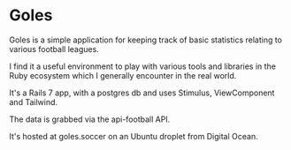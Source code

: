 # Goles

Goles is a simple application for keeping track of basic statistics relating to various football leagues.

I find it a useful environment to play with various tools and libraries in the Ruby ecosystem which I generally encounter in the real world.

It's a Rails 7 app, with a postgres db and uses Stimulus, ViewComponent and Tailwind.

The data is grabbed via the api-football API.

It's hosted at goles.soccer on an Ubuntu droplet from Digital Ocean.
